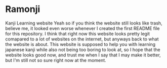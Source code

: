 # Ramonji
Kanji Learning website
Yeah so if you think the website still looks like trash, believe me, it looked even worse
whenever I created the first README file for this repository. I think that right now this website looks
pretty legit comapared to a lot of websites on the internet, but anyways back to what the website is about.
This website is supposed to help you with learning japanese kanji while also not being too boring to look at, so
I hope that the website looks good now, and trust me when I say that I may make it better, but I'm still not so sure
right now at the moment.

